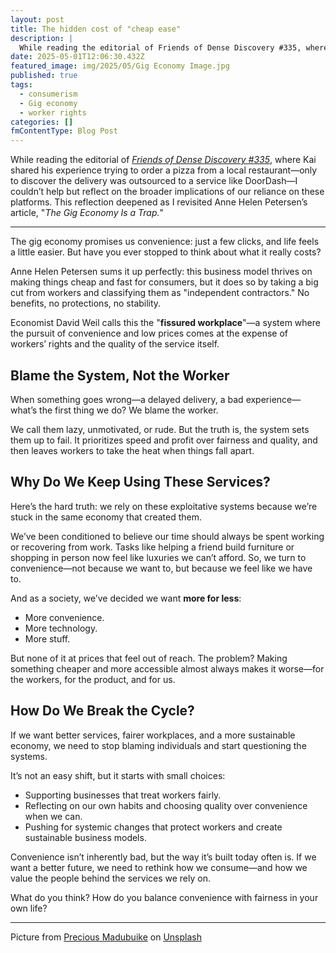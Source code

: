 ```yaml
---
layout: post
title: The hidden cost of "cheap ease"
description: |
  While reading the editorial of Friends of Dense Discovery #335, where Kai shared his experience trying to order a pizza from a local restaurant—only to discover the delivery was outsourced to a service like DoorDash—I couldn’t help but reflect on the broader implications of our reliance on these platforms. This reflection deepened as I revisited Anne Helen Petersen’s article, "The Gig Economy Is a Trap.
date: 2025-05-01T12:06:30.432Z
featured_image: img/2025/05/Gig Economy Image.jpg
published: true
tags:
  - consumerism
  - Gig economy
  - worker rights
categories: []
fmContentType: Blog Post
---
```

While reading the editorial of _[Friends of Dense Discovery #335](https://www.densediscovery.com/issues/335)_, where Kai shared his experience trying to order a pizza from a local restaurant—only to discover the delivery was outsourced to a service like DoorDash—I couldn’t help but reflect on the broader implications of our reliance on these platforms. This reflection deepened as I revisited Anne Helen Petersen’s article, "_The Gig Economy Is a Trap._"

---

The gig economy promises us convenience: just a few clicks, and life feels a little easier. But have you ever stopped to think about what it really costs?

Anne Helen Petersen sums it up perfectly: this business model thrives on making things cheap and fast for consumers, but it does so by taking a big cut from workers and classifying them as "independent contractors." No benefits, no protections, no stability.

Economist David Weil calls this the "**fissured workplace**"—a system where the pursuit of convenience and low prices comes at the expense of workers’ rights and the quality of the service itself.

## Blame the System, Not the Worker

When something goes wrong—a delayed delivery, a bad experience—what’s the first thing we do? We blame the worker.

We call them lazy, unmotivated, or rude. But the truth is, the system sets them up to fail. It prioritizes speed and profit over fairness and quality, and then leaves workers to take the heat when things fall apart.

## Why Do We Keep Using These Services?

Here’s the hard truth: we rely on these exploitative systems because we’re stuck in the same economy that created them.

We’ve been conditioned to believe our time should always be spent working or recovering from work. Tasks like helping a friend build furniture or shopping in person now feel like luxuries we can’t afford. So, we turn to convenience—not because we want to, but because we feel like we have to.

And as a society, we’ve decided we want **more for less**:

* More convenience.
* More technology.
* More stuff.

But none of it at prices that feel out of reach. The problem? Making something cheaper and more accessible almost always makes it worse—for the workers, for the product, and for us.

## How Do We Break the Cycle?

If we want better services, fairer workplaces, and a more sustainable economy, we need to stop blaming individuals and start questioning the systems.

It’s not an easy shift, but it starts with small choices:

* Supporting businesses that treat workers fairly.
* Reflecting on our own habits and choosing quality over convenience when we can.
* Pushing for systemic changes that protect workers and create sustainable business models.

Convenience isn’t inherently bad, but the way it’s built today often is. If we want a better future, we need to rethink how we consume—and how we value the people behind the services we rely on.

What do you think? How do you balance convenience with fairness in your own life?

---
Picture from [Precious Madubuike](https://unsplash.com/fr/@preciousm?utm_content=creditCopyText&utm_medium=referral&utm_source=unsplash) on [Unsplash](https://unsplash.com/fr/photos/une-personne-a-velo-avec-un-sac-sur-le-dos-Qbg83NW14Qg?utm_content=creditCopyText&utm_medium=referral&utm_source=unsplash)
